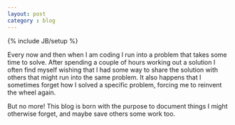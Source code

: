 ```yaml
---
layout: post
category : blog
---
```

{% include JB/setup %}

Every now and then when I am coding I run into a problem that takes some time to solve. After spending a couple of hours working out a solution I often find myself wishing that I had some way to share the solution with others that might run into the same problem. It also happens that I sometimes forget how I solved a specific problem, forcing me to reinvent the wheel again.

But no more! This blog is born with the purpose to document things I might otherwise forget, and maybe save others some work too.
